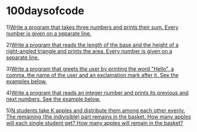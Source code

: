 # 100daysofcode

1)[Write a program that takes three numbers and prints their sum. Every number is given on a separate line.](day001.md)

2)[Write a program that reads the length of the base and the height of a right-angled triangle and prints the area. Every number is given on a separate line.](day002.md)

3)[Write a program that greets the user by printing the word "Hello", a comma, the name of the user and an exclamation mark after it. See the examples below.](day003.md)

4)[Write a program that reads an integer number and prints its previous and next numbers. See the example below.](day004.md)

5)[N students take K apples and distribute them among each other evenly. The remaining (the indivisible) part remains in the basket. How many apples will each single student get? How many apples will remain in the basket?](day005.md)

